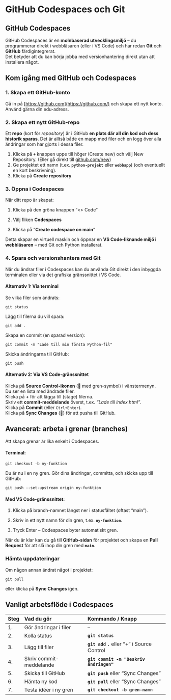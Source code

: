# GitHub Codespaces och Git

## **GitHub Codespaces**

GitHub Codespaces är en **molnbaserad utvecklingsmiljö** – du programmerar direkt i webbläsaren (eller i VS Code) och har redan **Git** och **GitHub** färdigintegrerat.  
Det betyder att du kan börja jobba med versionhantering direkt utan att installera något.

## **Kom igång med GitHub och Codespaces**

### **1\. Skapa ett GitHub-konto**

Gå in på [https://github.com](https://github.com/) och skapa ett nytt konto. Använd gärna din edu-adress.

### **2\. Skapa ett nytt GitHub-repo**

Ett **repo** (kort för *repository*) är i GitHub **en plats där all din kod och dess historik sparas**. Det är alltså både en mapp med filer och en logg över alla ändringar som har gjorts i dessa filer.

1. Klicka på **`+`** knappen uppe till höger (Create new) och välj New Repository. (Eller gå direkt till [github.com/new](https://github.com/new))  
2. Ge projektet ett namn (t.ex. **`python-projekt`** eller **`webbapp`**) (och eventuellt en kort beskrivning).  
3. Klicka på **Create repository**

### **3\. Öppna i Codespaces**

När ditt repo är skapat:

1. Klicka på den gröna knappen “\<\> Code”

2. Välj fliken **Codespaces**

3. Klicka på “**Create codespace on main**”

Detta skapar en virtuell maskin och öppnar en **VS Code-liknande miljö i webbläsaren** – med Git och Python installerat.

### **4\. Spara och versionshantera med Git**

När du ändrar filer i Codespaces kan du använda Git direkt i den inbyggda terminalen eller via det grafiska gränssnittet i VS Code.

#### **Alternativ 1: Via terminal**

Se vilka filer som ändrats:

```shell
git status
```

Lägg till filerna du vill spara:

```shell
git add .
```

Skapa en commit (en sparad version):

```shell
git commit -m "Lade till min första Python-fil"
```

Skicka ändringarna till GitHub:

```shell
git push
```

#### **Alternativ 2: Via VS Code-gränssnittet**

Klicka på **Source Control-ikonen** (📁 med gren-symbol) i vänstermenyn.  
Du ser en lista med ändrade filer.  
Klicka på **\+** för att lägga till (stage) filerna.  
Skriv ett **commit-meddelande** överst, t.ex. *“Lade till index.html”*.  
Klicka på **Commit** (eller `Ctrl+Enter`).  
Klicka på **Sync Changes** (🔁) för att pusha till GitHub.

## **Avancerat: arbeta i grenar (branches)**

Att skapa grenar är lika enkelt i Codespaces.

#### **Terminal:**

```shell
git checkout -b ny-funktion
```

Du är nu i en ny gren. Gör dina ändringar, committa, och skicka upp till GitHub:

```shell
git push --set-upstream origin ny-funktion
```

#### **Med VS Code-gränssnittet:**

1. Klicka på branch-namnet längst ner i statusfältet (oftast “main”).

2. Skriv in ett nytt namn för din gren, t.ex. **`ny-funktion`**.

3. Tryck Enter – Codespaces byter automatiskt gren.

När du är klar kan du gå till **GitHub-sidan** för projektet och skapa en **Pull Request** för att slå ihop din gren med **`main`**.

### **Hämta uppdateringar**

Om någon annan ändrat något i projektet:

```shell
git pull
```

eller klicka på **Sync Changes** igen.

## **Vanligt arbetsflöde i Codespaces**

| Steg | Vad du gör | Kommando / Knapp |
| :---- | :---- | :---- |
| 1\. | Gör ändringar i filer | – |
| 2\. | Kolla status | **`git status`** |
| 3\. | Lägg till filer | **`git add`** **`.`** eller “+” i Source Control |
| 4\. | Skriv commit-meddelande | **`git commit -m "Beskriv ändringen"`** |
| 5\. | Skicka till GitHub | **`git push`** eller “Sync Changes” |
| 6\. | Hämta ny kod | **`git pull`** eller “Sync Changes” |
| 7\. | Testa idéer i ny gren | **`git checkout -b gren-namn`** |